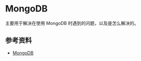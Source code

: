 # MongoDB

主要用于解决在使用 MongoDB 时遇到的问题，以及是怎么解决的。

## 参考资料

+ [MongoDB](https://docs.mongodb.com/manual/)

